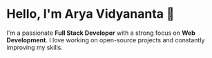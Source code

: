 # Hello, I'm Arya Vidyananta 👋

I'm a passionate **Full Stack Developer** with a strong focus on **Web Development**. I love working on open-source projects and constantly improving my skills.
